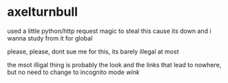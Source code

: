 # axelturnbull
used a little python/http request magic to steal this cause its down and i wanna study from it for global

please, please, dont sue me for this, its barely illegal at most

the msot illigal thing is probably the look and the links that lead to nowhere, but no need to change to incognito mode *wink*
